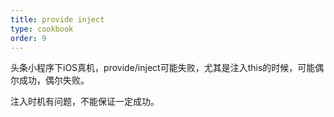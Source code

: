 ```yaml
---
title: provide inject
type: cookbook
order: 9
---
```


头条小程序下iOS真机，provide/inject可能失败，尤其是注入this的时候，可能偶尔成功，偶尔失败。

注入时机有问题，不能保证一定成功。

